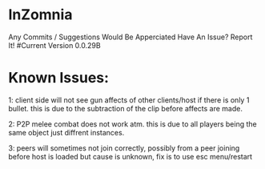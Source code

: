 # InZomnia
Any Commits / Suggestions Would Be Apperciated
Have An Issue? Report It!
#Current Version 0.0.29B
# Known Issues:
1: client side will not see gun affects of other clients/host if there is only 1 bullet. this is due to the subtraction of the clip before affects are made.

2: P2P melee combat does not work atm. this is due to all players being the same object just diffrent instances.

3: peers will sometimes not join correctly, possibly from a peer joining before host is loaded but cause is unknown, fix is to use esc menu/restart

